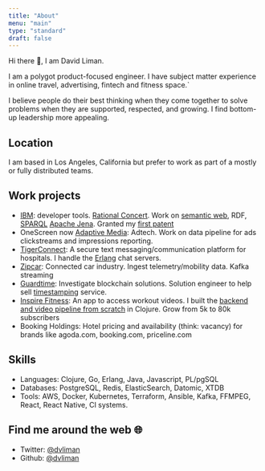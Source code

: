 ```yaml
---
title: "About"
menu: "main"
type: "standard"
draft: false
---
```


Hi there 👋, I am David Liman. 

I am a polygot product-focused engineer. I have subject matter experience in online travel, advertising, fintech and fitness space.`

I believe people do their best thinking when they come together to solve problems when they are supported, respected, and growing. I find bottom-up leadership more appealing.

## Location
I am based in Los Angeles, California but prefer to work as part of a mostly or fully distributed teams.

## Work projects
- [IBM](https://ibm.com/): developer tools. [Rational Concert](https://jazz.net/products/rational-team-concert). Work on [semantic web](https://www.w3.org/standards/semanticweb/), RDF, [SPARQL](https://www.w3.org/TR/rdf-sparql-query/) [Apache Jena](https://jena.apache.org/). Granted my [first patent](https://patents.google.com/patent/US10108415B2)
- OneScreen now [Adaptive Media](https://www.adaptivem.com/adaptive-medias-announces-licensing-agreement-with-onescreen/): Adtech. Work on data pipeline for ads clickstreams and impressions reporting.
- [TigerConnect](https://apps.apple.com/us/app/tigerconnect/id355832697): A secure text messaging/communication platform for hospitals. I handle the [Erlang](https://www.erlang.org/) chat servers.
- [Zipcar](https://www.zipcar.com/): Connected car industry. Ingest telemetry/mobility data. Kafka streaming
- [Guardtime](https://guardtime.com/):  Investigate blockchain solutions. Solution engineer to help sell [timestamping](https://datatracker.ietf.org/doc/html/rfc3161) service.
- [Inspire Fitness](https://apps.apple.com/us/app/inspire-fitness/id1324164741): An app to access workout videos. I built
  the [backend and video pipeline from scratch](https://dev.to/dvliman/building-a-live-streaming-app-in-clojure-329m) in Clojure. Grow from 5k to 80k subscribers
- Booking Holdings: Hotel pricing and availability (think: vacancy) for brands like agoda.com, booking.com, priceline.com

## Skills
- Languages: Clojure, Go, Erlang, Java, Javascript, PL/pgSQL
- Databases: PostgreSQL, Redis, ElasticSearch, Datomic, XTDB
- Tools: AWS, Docker, Kubernetes, Terraform, Ansible, Kafka, FFMPEG,
  React, React Native, CI systems.

## Find me around the web 🌐
- Twitter: [@dvliman](https://twitter.com/dvliman)
- Github: [@dvliman](https://github.com/dvliman)

